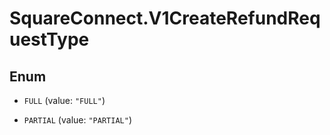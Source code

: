 # SquareConnect.V1CreateRefundRequestType

## Enum


* `FULL` (value: `"FULL"`)

* `PARTIAL` (value: `"PARTIAL"`)


